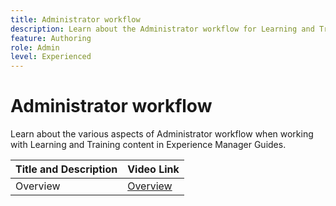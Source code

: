 ```yaml
---
title: Administrator workflow
description: Learn about the Administrator workflow for Learning and Training content in Experience Manager Guides.  
feature: Authoring 
role: Admin
level: Experienced
---
```

# Administrator workflow

Learn about the various aspects of Administrator workflow when working with Learning and Training content in Experience Manager Guides.


|Title and Description| Video Link|
|----|-----|
|Overview|[Overview](https://video.tv.adobe.com/v/3414140/translation-aem-guides?quality=12&learn=on)|


    
